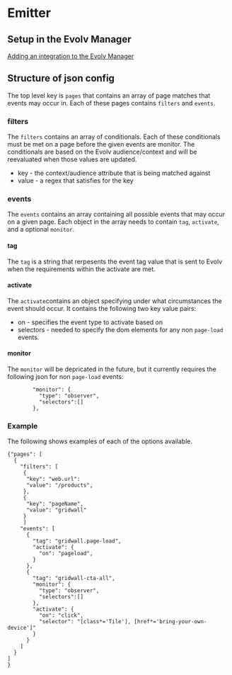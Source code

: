 # Emitter


## Setup in the Evolv Manager

[Adding an integration to the Evolv Manager](https://github.com/evolv-ai/env-integrations/blob/main/README.md)


## Structure of json config
The top level key is `pages` that contains an array of page matches that events may occur in. Each of these pages contains `filters` and `events`.

### filters 
The `filters` contains an array of conditionals. Each of these conditionals must be met on a page before the given events are monitor. The conditionals are based on the Evolv audience/context and will be reevaluated when those values are updated. 

* key - the context/audience attribute that is being matched against
* value - a regex that satisfies for the key 


### events
The `events` contains an array containing all possible events that may occur on a given page. Each object in the array needs to contain `tag`, `activate`, and a optional `monitor`.

#### tag
The `tag` is a string that rerpesents the event tag value that is sent to Evolv when the requirements within the activate are met.

#### activate
The `activate`contains an object specifying under what circumstances the event should occur. It contains the following two key value pairs:
* on - specifies the event type to activate based on
* selectors - needed to specify the dom elements for any non `page-load` events.

#### monitor
The `monitor` will be depricated in the future, but it currently requires the following json for non `page-load` events:
```
        "monitor": {
          "type": "observer",
          "selectors":[]
        },
```


### Example
The following shows examples of each of the options available.

```
{"pages": [
  {
    "filters": [
     {
      "key": "web.url": 
      "value": "/products",
     },
     {
      "key": "pageName",
      "value": "gridwall"
     }
     ]
    "events": [
      {    
        "tag": "gridwall.page-load",
        "activate": {
          "on": "pageload",
        }
      },
      {
        "tag": "gridwall-cta-all",
        "monitor": {
          "type": "observer",
          "selectors":[]
        },
        "activate": {
          "on": "click",
          "selector": "[class*='Tile'], [href*='bring-your-own-device']"
        }
      }
    ]
  }
]
}
```
